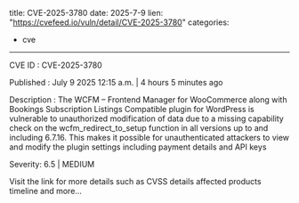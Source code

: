  
title: CVE-2025-3780
date: 2025-7-9
lien: "https://cvefeed.io/vuln/detail/CVE-2025-3780"
categories:
  - cve
---

CVE ID : CVE-2025-3780

Published :  July 9
2025
12:15 a.m. | 4 hours
5 minutes ago

Description : The WCFM – Frontend Manager for WooCommerce along with Bookings Subscription Listings Compatible plugin for WordPress is vulnerable to unauthorized modification of data due to a missing capability check on the wcfm_redirect_to_setup function in all versions up to
and including
6.7.16. This makes it possible for unauthenticated attackers to view and modify the plugin settings
including payment details and API keys

Severity: 6.5 | MEDIUM

Visit the link for more details
such as CVSS details
affected products
timeline
and more...
